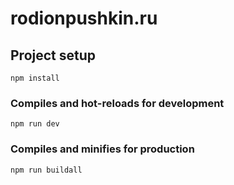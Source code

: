 # rodionpushkin.ru

## Project setup

```
npm install
```

### Compiles and hot-reloads for development

```
npm run dev
```

### Compiles and minifies for production

```
npm run buildall
```



